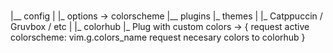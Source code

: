 \
|__ config
|   |_ options -> colorscheme
|__ plugins
    |_ themes
    |  |_ Catppuccin / Gruvbox / etc
    |  |_ colorhub
    |_ Plug with custom colors -> {
            request active colorscheme: vim.g.colors_name
            request necesary colors to colorhub
        }
